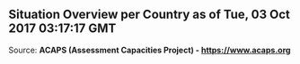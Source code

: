 ## Situation Overview per Country as of Tue, 03 Oct 2017 03:17:17 GMT

Source: **ACAPS (Assessment Capacities Project) - https://www.acaps.org**